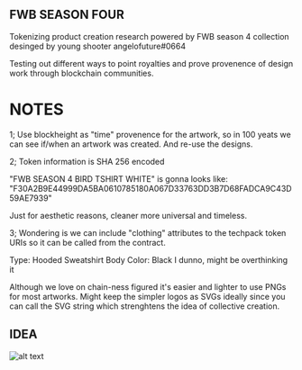 ## FWB SEASON FOUR
Tokenizing product creation research powered by FWB season 4 collection desinged by young shooter angelofuture#0664

Testing out different ways to point royalties and prove provenence of design work through blockchain communities.

# NOTES
1; Use blockheight as "time" provenence for the artwork, so in 100 yeats we can see if/when an artwork was created. And re-use the designs.

2; Token information is SHA 256 encoded

 "FWB SEASON 4 BIRD TSHIRT WHITE" is gonna looks like:
 "F30A2B9E44999DA5BA0610785180A067D33763DD3B7D68FADCA9C43D59AE7939"

 Just for aesthetic reasons, cleaner more universal and timeless.

 3; Wondering is we can include "clothing" attributes to the techpack token URIs so it can be called from the contract. 

Type: Hooded Sweatshirt
Body Color: Black
I dunno, might be overthinking it

Although we love on chain-ness figured it's easier and lighter to use PNGs for most artworks. Might keep the simpler logos as SVGs ideally since you can call the SVG string which strenghtens the idea of collective creation. 

## IDEA
![alt text](https://github.com/techspecc/FWB-SEASON-4/blob/master/Visuals/SPLIT_CONTRACT_VISUALS.png?raw=true)
